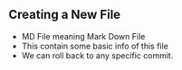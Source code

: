 ## Creating a New File
- MD File meaning Mark Down File
- This contain some basic info of this file
- We can roll back to any specific commit.
